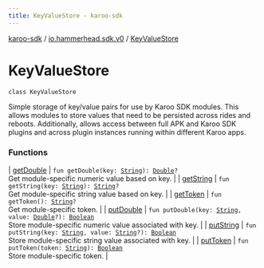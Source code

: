 ```yaml
---
title: KeyValueStore - karoo-sdk
---
```


[karoo-sdk](../../index.html) / [io.hammerhead.sdk.v0](../index.html) / [KeyValueStore](./index.html)

# KeyValueStore

`class KeyValueStore`

Simple storage of key/value pairs for use by Karoo SDK modules.
This allows modules to store values that need to be persisted
across rides and reboots. Additionally, allows access between
full APK and Karoo SDK plugins and across plugin
instances running within different Karoo apps.

### Functions

| [getDouble](get-double.html) | `fun getDouble(key: `[`String`](https://kotlinlang.org/api/latest/jvm/stdlib/kotlin/-string/index.html)`): `[`Double`](https://kotlinlang.org/api/latest/jvm/stdlib/kotlin/-double/index.html)`?`<br>Get module-specific numeric value based on key. |
| [getString](get-string.html) | `fun getString(key: `[`String`](https://kotlinlang.org/api/latest/jvm/stdlib/kotlin/-string/index.html)`): `[`String`](https://kotlinlang.org/api/latest/jvm/stdlib/kotlin/-string/index.html)`?`<br>Get module-specific string value based on key. |
| [getToken](get-token.html) | `fun getToken(): `[`String`](https://kotlinlang.org/api/latest/jvm/stdlib/kotlin/-string/index.html)`?`<br>Get module-specific token. |
| [putDouble](put-double.html) | `fun putDouble(key: `[`String`](https://kotlinlang.org/api/latest/jvm/stdlib/kotlin/-string/index.html)`, value: `[`Double`](https://kotlinlang.org/api/latest/jvm/stdlib/kotlin/-double/index.html)`?): `[`Boolean`](https://kotlinlang.org/api/latest/jvm/stdlib/kotlin/-boolean/index.html)<br>Store module-specific numeric value associated with key. |
| [putString](put-string.html) | `fun putString(key: `[`String`](https://kotlinlang.org/api/latest/jvm/stdlib/kotlin/-string/index.html)`, value: `[`String`](https://kotlinlang.org/api/latest/jvm/stdlib/kotlin/-string/index.html)`?): `[`Boolean`](https://kotlinlang.org/api/latest/jvm/stdlib/kotlin/-boolean/index.html)<br>Store module-specific string value associated with key. |
| [putToken](put-token.html) | `fun putToken(token: `[`String`](https://kotlinlang.org/api/latest/jvm/stdlib/kotlin/-string/index.html)`): `[`Boolean`](https://kotlinlang.org/api/latest/jvm/stdlib/kotlin/-boolean/index.html)<br>Store module-specific token. |

